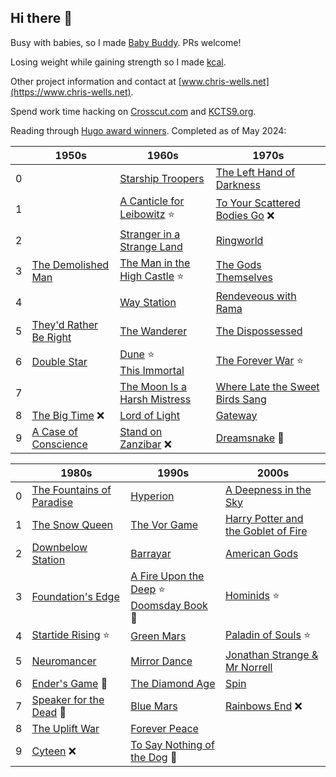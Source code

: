 ## Hi there 👋

Busy with babies, so I made [Baby Buddy](https://github.com/babybuddy/babybuddy). PRs welcome!

Losing weight while gaining strength so I made [kcal](https://github.com/kcal-app/kcal).

Other project information and contact at [www.chris-wells.net](https://www.chris-wells.net).

Spend work time hacking on [Crosscut.com](https://crosscut.com) and [KCTS9.org](https://www.kcts9.org).

Reading through [Hugo award winners](https://en.wikipedia.org/wiki/Hugo_Award_for_Best_Novel). Completed as of May 2024:

| &nbsp; | 1950s  | 1960s | 1970s |
| ------ | ------ | ----- | ----- |
0 | | [Starship Troopers](https://en.wikipedia.org/wiki/Starship_Troopers) | [The Left Hand of Darkness](https://en.wikipedia.org/wiki/The_Left_Hand_of_Darkness) |
1 | | [A Canticle for Leibowitz](https://en.wikipedia.org/wiki/A_Canticle_for_Leibowitz) ⭐ | [To Your Scattered Bodies Go](https://en.wikipedia.org/wiki/To_Your_Scattered_Bodies_Go) ❌ |
2 | | [Stranger in a Strange Land](https://en.m.wikipedia.org/wiki/Stranger_in_a_Strange_Land) | [Ringworld](https://en.wikipedia.org/wiki/Ringworld) |
3 | [The Demolished Man](https://en.wikipedia.org/wiki/The_Demolished_Man) | [The Man in the High Castle](https://en.wikipedia.org/wiki/The_Man_in_the_High_Castle) ⭐ | [The Gods Themselves](https://en.wikipedia.org/wiki/The_Gods_Themselves) |
4 | | [Way Station](https://en.wikipedia.org/wiki/Way_Station_(novel)) | [Rendeveous with Rama](https://en.wikipedia.org/wiki/Rendezvous_with_Rama) |
5 | [They'd Rather Be Right](https://en.wikipedia.org/wiki/They%27d_Rather_Be_Right) | [The Wanderer](https://en.wikipedia.org/wiki/The_Wanderer_(Leiber_novel)) | [The Dispossessed](https://en.m.wikipedia.org/wiki/The_Dispossessed) |
6 | [Double Star](https://en.wikipedia.org/wiki/Double_Star) | [Dune](https://en.wikipedia.org/wiki/Dune_(novel)) ⭐<br/>[This Immortal](https://en.wikipedia.org/wiki/This_Immortal) | [The Forever War](https://en.m.wikipedia.org/wiki/The_Forever_War) ⭐ | 
7 | | [The Moon Is a Harsh Mistress](https://en.wikipedia.org/wiki/The_Moon_Is_a_Harsh_Mistress) | [Where Late the Sweet Birds Sang](https://en.wikipedia.org/wiki/Where_Late_the_Sweet_Birds_Sang) |
8 | [The Big Time](https://en.wikipedia.org/wiki/The_Big_Time_(novel)) ❌ | [Lord of Light](https://en.wikipedia.org/wiki/Lord_of_Light) | [Gateway](https://en.wikipedia.org/wiki/Gateway_(novel)) |
9 | [A Case of Conscience](https://en.wikipedia.org/wiki/A_Case_of_Conscience) | [Stand on Zanzibar](https://en.wikipedia.org/wiki/Stand_on_Zanzibar) ❌ | [Dreamsnake](https://en.wikipedia.org/wiki/Dreamsnake) 🌟 |

| &nbsp; | 1980s | 1990s | 2000s |
| ------ | ----- | ----- | ----- |
0 | [The Fountains of Paradise](https://en.wikipedia.org/wiki/The_Fountains_of_Paradise) | [Hyperion](https://en.wikipedia.org/wiki/Hyperion_(Simmons_novel)) | [A Deepness in the Sky](https://en.m.wikipedia.org/wiki/A_Deepness_in_the_Sky) |
1 | [The Snow Queen](https://en.wikipedia.org/wiki/The_Snow_Queen_(Vinge_novel)) | [The Vor Game](https://en.wikipedia.org/wiki/The_Vor_Game) | [Harry Potter and the Goblet of Fire](https://en.m.wikipedia.org/wiki/Harry_Potter_and_the_Goblet_of_Fire) |
2 | [Downbelow Station](https://en.wikipedia.org/wiki/Downbelow_Station) | [Barrayar](https://en.wikipedia.org/wiki/Barrayar) | [American Gods](https://en.m.wikipedia.org/wiki/American_Gods)
3 | [Foundation's Edge](https://en.wikipedia.org/wiki/Foundation%27s_Edge) | [A Fire Upon the Deep](https://en.wikipedia.org/wiki/A_Fire_Upon_the_Deep) ⭐<br/>[Doomsday Book](https://en.wikipedia.org/wiki/Doomsday_Book_(novel)) 🌟 | [Hominids](https://en.m.wikipedia.org/wiki/The_Neanderthal_Parallax) ⭐ |
4 | [Startide Rising](https://en.wikipedia.org/wiki/Startide_Rising) ⭐ | [Green Mars](https://en.wikipedia.org/wiki/Mars_trilogy#Green_Mars_%E2%80%93_Terraforming) | [Paladin of Souls](https://en.m.wikipedia.org/wiki/Paladin_of_Souls) ⭐
5 | [Neuromancer](https://en.wikipedia.org/wiki/Neuromancer) | [Mirror Dance](https://en.m.wikipedia.org/wiki/Mirror_Dance) | [Jonathan Strange & Mr Norrell](https://en.wikipedia.org/wiki/Jonathan_Strange_%26_Mr_Norrell)
6 | [Ender's Game](https://en.wikipedia.org/wiki/Ender%27s_Game) 🌟 | [The Diamond Age](https://en.m.wikipedia.org/wiki/The_Diamond_Age) | [Spin](https://en.wikipedia.org/wiki/Spin_(novel))
7 | [Speaker for the Dead](https://en.wikipedia.org/wiki/Speaker_for_the_Dead) 🌟 | [Blue Mars](https://en.m.wikipedia.org/wiki/Mars_trilogy#Blue_Mars_%E2%80%93_Long-term_results) | [Rainbows End](https://en.wikipedia.org/wiki/Rainbows_End_(Vinge_novel)) ❌
8 | [The Uplift War](https://en.wikipedia.org/wiki/The_Uplift_War) | [Forever Peace](https://en.m.wikipedia.org/wiki/Forever_Peace) |
9 | [Cyteen](https://en.wikipedia.org/wiki/Cyteen) ❌ | [To Say Nothing of the Dog](https://en.m.wikipedia.org/wiki/To_Say_Nothing_of_the_Dog) 🌟 |
